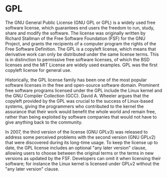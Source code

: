 # GPL


The GNU General Public License (GNU GPL or GPL) is a widely used free
software license, which guarantees end users the freedom to run, study,
share and modify the software. The license was originally written by
Richard Stallman of the Free Software Foundation (FSF) for the GNU
Project, and grants the recipients of a computer program the rights of
the Free Software Definition. The GPL is a copyleft license, which means
that derivative work can only be distributed under the same license
terms. This is in distinction to permissive free software licenses, of
which the BSD licenses and the MIT License are widely used examples. GPL
was the first copyleft license for general use.

Historically, the GPL license family has been one of the most popular
software licenses in the free and open-source software domain. Prominent
free software programs licensed under the GPL include the Linux kernel
and the GNU Compiler Collection (GCC). David A. Wheeler argues that the
copyleft provided by the GPL was crucial to the success of Linux-based
systems, giving the programmers who contributed to the kernel the
assurance that their work would benefit the whole world and remain free,
rather than being exploited by software companies that would not have to
give anything back to the community.

In 2007, the third version of the license (GNU GPLv3) was released to
address some perceived problems with the second version (GNU GPLv2) that
were discovered during its long-time usage. To keep the license up to
date, the GPL license includes an optional "any later version" clause,
allowing users to choose between the original terms or the terms in new
versions as updated by the FSF. Developers can omit it when licensing
their software; for instance the Linux kernel is licensed under GPLv2
without the "any later version" clause.

